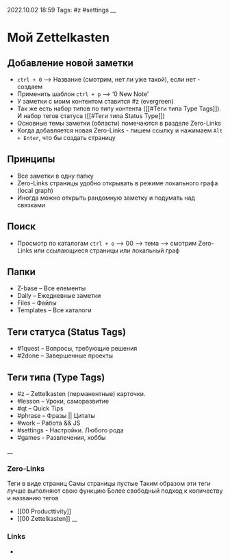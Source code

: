 2022.10.02 18:59
Tags: #z #settings 
__
# Мой Zettelkasten

## Добавление новой заметки
 - `ctrl + 0` –> Название (смотрим, нет ли уже такой), если нет - создаем
 - Применить шаблон `ctrl + p` –> ‘0 New Note’
 - У заметки с моим контентом ставится #z (evergreen)
 - Так же есть набор типов по типу контента ([[#Теги типа Type Tags]]). И набор тегов статуса ([[#Теги типа Status Type]])
 - Основные темы заметки (области) помечаются в разделе Zero-Links
 - Когда добавляется новая Zero-Links - пишем ссылку и нажимаем `Alt + Enter`, что бы создать страницу

## Принципы
- Все заметки в одну папку
- Zero-Links страницы удобно открывать в режиме локального графа (local graph)
- Иногда можно открыть рандомную заметку и подумать над связками

## Поиск
- Просмотр по каталогам `ctrl + o` –> 00 –> тема –> смотрим Zero-Links или ссылающиеся страницы или локальный граф

## Папки
- Z-base – Все елементы
- Daily – Ежедневные заметки
- Files – Файлы
- Templates – Все каталоги

## Теги статуса (Status Tags)
- #1quest – Вопросы, требующие решения
- #2done – Завершенные проекты

## Теги типа (Type Tags)
- #z – Zettelkasten (перманентные) карточки.
- #lesson – Уроки, саморазвитие
- #qt – Quick Tips
- #phrase – Фразы || Цитаты
- #work – Работа && JS
- #settings - Настройки. Любого рода
- #games - Развлечения, хоббы

__
### Zero-Links
Теги в виде страниц
Самы страницы пустые
Таким образом эти теги лучше выполняют свою функцию
Более свободный подход к количеству и названию тегов
- [[00 Producttivity]]
- [[00 Zettelkasten]]
__
### Links
- 